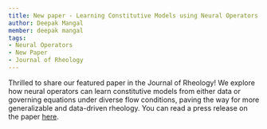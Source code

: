 ```yaml
---
title: New paper - Learning Constitutive Models using Neural Operators
author: Deepak Mangal
member: deepak mangal
tags:
- Neural Operators
- New Paper
- Journal of Rheology
---
```


Thrilled to share our featured paper in the Journal of Rheology! We explore how neural operators can learn constitutive models from either data or governing equations under diverse flow conditions, paving the way for more generalizable and data-driven rheology. You can read a press release on the paper [here](https://doi.org/10.1122/8.0000908).


<div data-badge-popover="right" data-badge-type="medium-donut" data-doi="10.1122/8.0000908" data-hide-no-mentions="true" class="altmetric-embed"></div>

<script type='text/javascript' src='https://d1bxh8uas1mnw7.cloudfront.net/assets/embed.js'></script>

